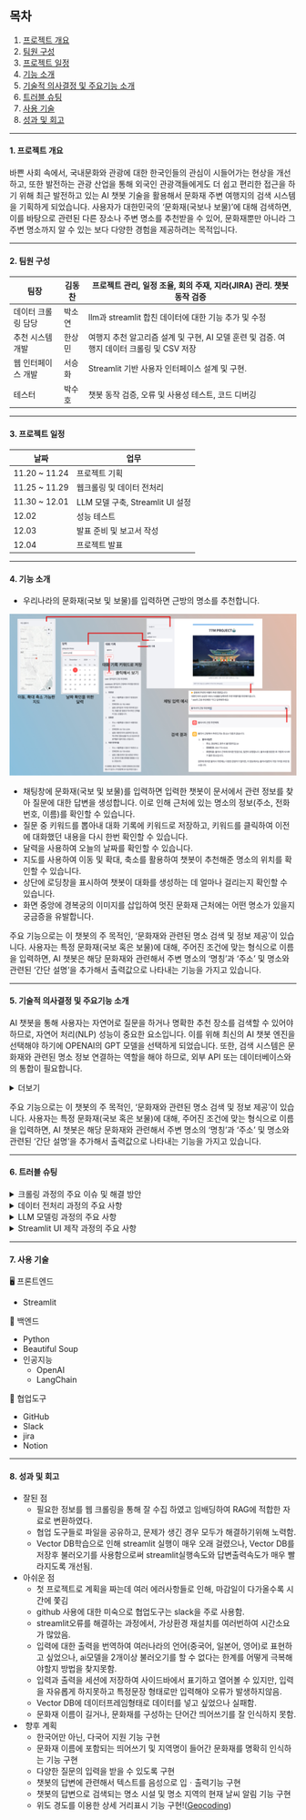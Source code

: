 ## 목차

1.  [프로젝트 개요](#1-프로젝트-개요)
2.  [팀원 구성](#2-팀원-구성)
3.  [프로젝트 일정](#3-프로젝트-일정)
4.  [기능 소개](#4-기능-소개)
5.  [기술적 의사결정 및 주요기능 소개](#5-기술적-의사결정-및-주요기능-소개)
6.  [트러블 슈팅](#6-트러블-슈팅)
7.  [사용 기술](#7-사용-기술)
8.  [성과 및 회고](#8-성과-및-회고)
-----
#### **1. 프로젝트 개요** 

바쁜 사회 속에서, 국내문화와 관광에 대한 한국인들의 관심이 시들어가는 현상을 개선하고, 또한 발전하는 관광 산업을 통해 외국인 관광객들에게도 더 쉽고 편리한 접근을 하기 위해 최근 발전하고 있는 AI 챗봇 기술을 활용해서 문화재 주변 여행지의 검색 시스템을 기획하게 되었습니다. 사용자가 대한민국의 ‘문화재(국보나 보물)’에 대해 검색하면, 이를 바탕으로 관련된 다른 장소나 주변 명소를 추천받을 수 있어, 문화재뿐만 아니라 그 주변 명소까지 알 수 있는 보다 다양한 경험을 제공하려는 목적입니다.

-----
#### **2. 팀원 구성** 

| 팀장 | 김동찬 | 프로젝트 관리, 일정 조율, 회의 주재, 지라(JIRA) 관리. 챗봇 동작 검증 |
| --- | --- | --- |
| 데이터 크롤링 담당 | 박소연 | llm과 streamlit 합친 데이터에 대한 기능 추가 및 수정 |
| 추천 시스템 개발 | 한상민 | 여행지 추천 알고리즘 설계 및 구현, AI 모델 훈련 및 검증. 여행지 데이터 크롤링 및 CSV 저장 |
| 웹 인터페이스 개발 | 서승화 | Streamlit 기반 사용자 인터페이스 설계 및 구현. |
| 테스터 | 박수호 | 챗봇 동작 검증, 오류 및 사용성 테스트, 코드 디버깅 |
-----
#### **3. 프로젝트 일정**

| 날짜 | 업무 |
| --- | --- |
| 11.20 ~ 11.24 | 프로젝트 기획 |
| 11.25 ~ 11.29 | 웹크롤링 및 데이터 전처리 |
| 11.30 ~ 12.01 | LLM 모델 구축, Streamlit UI 설정 |
| 12.02 | 성능 테스트 |
| 12.03 | 발표 준비 및 보고서 작성 |
| 12.04 | 프로젝트 발표 |
-----
#### **4. 기능 소개**

- 우리나라의 문화재(국보 및 보물)를 입력하면 근방의 명소를 추천합니다.

![와이어프레임 이미지](https://github.com/KimDongChan95/77M_Project/blob/hsm/%EC%99%80%EC%9D%B4%EC%96%B4%ED%94%84%EB%A0%88%EC%9E%84.jpg?raw=true)

- 채팅창에 문화재(국보 및 보물)를 입력하면 입력한 챗봇이 문서에서 관련 정보를 찾아 질문에 대한 답변을 생성합니다. 이로 인해 근처에 있는 명소의 정보(주소, 전화 번호, 이름)를 확인할 수 있습니다.
- 질문 중 키워드를 뽑아내 대화 기록에 키워드로 저장하고, 키워드를 클릭하여 이전에 대화했던 내용을 다시 한번 확인할 수 있습니다.
- 달력을 사용하여 오늘의 날짜를 확인할 수 있습니다.
- 지도를 사용하여 이동 및 확대, 축소를 활용하여 챗봇이 추천해준 명소의 위치를 확인할 수 있습니다.
- 상단에 로딩창을 표시하여 챗봇이 대화를 생성하는 데 얼마나 걸리는지 확인할 수 있습니다.
- 화면 중앙에 경복궁의 이미지를 삽입하여 멋진 문화재 근처에는 어떤 명소가 있을지 궁금증을 유발합니다.

주요 기능으로는 이 챗봇의 주 목적인, ‘문화재와 관련된 명소 검색 및 정보 제공’이 있습니다. 사용자는 특정 문화재(국보 혹은 보물)에 대해, 주어진 조건에 맞는 형식으로 이름을 입력하면, AI 챗봇은 해당 문화재와 관련해서 주변 명소의 ‘명칭’과 ‘주소’ 및 명소와 관련된 ‘간단 설명’을 추가해서 출력값으로 나타내는 기능을 가지고 있습니다.

-----
#### **5. 기술적 의사결정 및 주요기능 소개** 

AI 챗봇을 통해 사용자는 자연어로 질문을 하거나 명확한 추천 장소를 검색할 수 있어야 하므로, 자연어 처리(NLP) 성능이 중요한 요소입니다. 이를 위해 최신의 AI 챗봇 엔진을 선택해야 하기에 OPENAI의 GPT 모델을 선택하게 되었습니다. 또한, 검색 시스템은 문화재와 관련된 명소 정보 연결하는 역할을 해야 하므로, 외부 API 또는 데이터베이스와의 통합이 필요합니다.

<details>
<summary>더보기</summary>


#### 텍스트 유사도 비교 방식 선택

챗봇 프로젝트에서 텍스트 유사도 비교방식을 결정하기 위해 벡터기반 유사도비교와 FuzzyWuzzy 라이브러리를 비교하고, 각각의 장단점을 검토한 후 기술적 선택을 진행하였습니다. 

#### 벡터 기반 방식의 선택 이유

벡터 기반 방식을 최종 선택했는데 그 이유는 벡터 방식은 동의어와 문맥적 유사도를 효과적으로 인식하며, 다양한 언어와 긴 텍스트에서도 높은 정확도를 제공합니다. 데이터의 양이 많지 않다면 FuzzyWuzzy 라이브러리를 사용하는 것이 간단한 구현과 빠른 테스트에 유리하지만, 데이터의 양이 많거나 향후 복잡한 기능들이 추가될 것을 고려하여 벡터기반 유사도비교가 사용자의 문맥적 의도를 더 정확히 파악할 수 있기 때문에 더 적합하다고 판단했습니다.

#### 텍스트 분할 방법

텍스트가 특정 구분자로만 나누어도 충분하고, 구분자 하나로도 텍스트를 적절히 나눌 수 있기 때문에 CharacterTextSplitter를 사용했습니다.

#### OpenAiEmbeddings의 선택

OpenAiEmbeddings은 강력하게 언어모델과 상호작용하여 텍스트 임베딩을 생성해주고 단어나 문장의 의미를 포착하며, 기계학습모델이 텍스트 데이터를 이해하고 처리할 수 있도록 하기 때문에 선택되었습니다.

#### 결과물 표시

개발한 LLM모델의 결과물을 보여주기 위해 A faster way to build and share data apps인 Streamlit을 사용하였습니다.


</details>

주요 기능으로는 이 챗봇의 주 목적인, ‘문화재와 관련된 명소 검색 및 정보 제공’이 있습니다. 사용자는 특정 문화재(국보 혹은 보물)에 대해, 주어진 조건에 맞는 형식으로 이름을 입력하면, AI 챗봇은 해당 문화재와 관련해서 주변 명소의 ‘명칭’과 ‘주소’ 및 명소와 관련된 ‘간단 설명’을 추가해서 출력값으로 나타내는 기능을 가지고 있습니다.

-----
#### **6. 트러블 슈팅**

<details>
<summary>크롤링 과정의 주요 이슈 및 해결 방안</summary>

### 문제 원인
1. **문화재 위키백과 사이트 개편**: 갑작스러운 사이트 개편으로 인해 기존 크롤링 방식이 무효화되었습니다.
2. **여행지 사이트의 복잡성**: 팀원들이 학습한 지식만으로는 여행지 사이트의 크롤링이 어려웠습니다.
3. **리스트 변경**: 보물이 국보로 승격되거나, 화재 및 소실로 인해 문화재 지정이 해제되는 등의 이유로 리스트가 변경되었습니다.
4. **동적 크롤링의 한계**: 
   - 김동찬님이 Selenium을 활용한 동적 크롤링을 시도했으나, 작업 시간이 2~3시간 소요되었습니다.
   - 실패 시 다음 페이지로 넘어가지 못해 크롤링이 중단되는 문제가 있었습니다.
   - 3994개의 페이지 중 2600페이지에서 작업이 중단되는 한계를 겪었습니다.

### 해결 방법
1. **HTML 구조 분석**: 한상민님이 HTML 구조를 분석하여 여행지 사이트의 크롤링 문제를 해결하였습니다.
2. **코드 수정**: 실패한 페이지를 다시 크롤링하거나 생략하고 넘어가는 방식으로 코드를 수정했으나, 여전히 한계가 있었습니다.
3. **정적 크롤링으로의 전환**: 동적 크롤링의 한계를 깨달은 후, 해당 사이트에서 고정된 HTML 구조와 효율적인 데이터 수집을 통해 정적 크롤링이 더 안정적이고 효율적이라는 것을 인식했습니다.

</details>

<details>
<summary>데이터 전처리 과정의 주요 사항</summary>



- **문제 인식**: 보물에서 해제된 데이터는 지정일 열에 "승격", "해제", "소실", "재지정"이라는 텍스트가 포함된다는 공통점이 있었습니다.
  
- **전처리 방법**:
  - 팀원 모두가 파이썬 판다스(Pandas)를 활용하여 다음 코드를 사용했습니다:
    ```python
    df = df[~df['지정일'].str.contains('승격|해제|소실|재지정', na=False)]
    ```
    - 이 코드는 해당 문구가 포함된 행을 제거하는 역할을 했습니다.
  - 또한, 중복된 행을 제거하기 위해 다음 코드를 사용했습니다:
    ```python
    df.drop_duplicates()
    ```

- **문제 발생**: 크롤링 코드와 이를 융합하는 과정에서 어려움을 겪었고, 시간상의 제한으로 인해 취소선이 표시된 국보나 보물을 일일이 확인하는 방식으로 작업을 진행해야 했습니다.

- **작업 분담**: 해당 작업은 소연님께서 맡아주시고, 최종적으로 57개의 취소선 데이터를 확인해주셨습니다.

</details>

<details>
<summary>LLM 모델링 과정의 주요 사항</summary>

### 모델 구현
- **김동찬님**은 문자열 간의 유사도를 비교하고 텍스트 매칭을 수행하는 **fuzzywuzzy** 라이브러리를 활용하여:
  - 로딩 속도가 빠르고 (거의 실시간으로 출력됨)
  - 입력에 대한 응답 정확도가 높은 (크롤링한 데이터에서 데이터 가져올 확률 90%) 모델을 구현했습니다.

### 팀 프로젝트 방향성
- 그러나 이번 팀 프로젝트의 취지에 비추어보면, **RAG**와 **RAGchain** 기술을 사용해 배운 내용을 활용하는 것이 더 적합하다는 **박수호님**의 의견이 있었습니다.
- 이에 따라, **FAISS**를 Retriever로 변환하고 RAGchain 기술을 배운 것을 토대로 **한상민님**이 구현하신 LLM 모델링을 저희 챗봇의 기초로 채택하여 프로젝트를 진행하게 되었습니다.

### 리소스 문제
- 많은 양의 페이지를 로드하다 보니 시간 지연 및 메모리 부족 등 리소스 문제가 발생했습니다.
- 이 문제를 해결하기 위해, 추후 **FAISS DB**를 로컬로 저장하는 방안으로 로딩에 소요되는 시간 및 메모리 면에서 더 효율적인 작업을 할 수 있었습니다.

</details>

<details>
<summary>Streamlit UI 제작 과정의 주요 사항</summary>

- **오류 상황**: Streamlit UI 제작 과정 중 버전에 따라 오류가 발생하는 경우가 있었지만, 그 외에는 큰 문제는 없었습니다.
  
- **LLM 모델링과 Streamlit 통합**: 
  - LLM 모델링 시간의 지연이 Streamlit UI에 영향을 미쳤습니다.
  - 이를 보다 단축하기 위해 여러 번의 코드 수정이 진행되었습니다.
    - 예를 들어, `time.sleep()`을 0.01초로 설정하는 등의 방법이 사용되었습니다.
   
</details>

-----

#### **7\. 사용 기술** 

🖥️ 프론트엔드

-   Streamlit

📀 백엔드

-   Python
-   Beautiful Soup
-   인공지능
    -   OpenAI
    -   LangChain

💬 협업도구

-   GitHub
-   Slack
-   jira
-   Notion
-----
#### **8\. 성과 및 회고** 

-   잘된 점
    -   필요한 정보를 웹 크롤링을 통해 잘 수집 하였고 임배딩하여 RAG에 적합한 자료로 변환하였다.
    -   협업 도구들로 파일을 공유하고, 문제가 생긴 경우 모두가 해결하기위해 노력함.
    -   Vector DB학습으로 인해 streamlit 실행이 매우 오래 걸렸으나, Vector DB를 저장후 불러오기를 사용함으로써 streamlit실행속도와 답변출력속도가 매우 빨라지도록 개선됨.
-   아쉬운 점
    -   첫 프로젝트로 계획을 짜는데 여러 에러사항들로 인해, 마감일이 다가올수록 시간에 쫓김
    -   github 사용에 대한 미숙으로 협업도구는 slack을 주로 사용함.
    -   streamlit오류를 해결하는 과정에서, 가상환경 재설치를 여러번하여 시간소요가 많았음.
    -   입력에 대한 출력을 번역하여 여러나라의 언어(중국어, 일본어, 영어)로 표현하고 싶었으나, ai모델을 2개이상 불러오기를 할 수 없다는 한계를 어떻게 극복해야할지 방법을 찾지못함.
    -   입력과 출력을 세션에 저장하여 사이드바에서 표기하고 열어볼 수 있지만, 입력을 자유롭게 하지못하고 특정문장 형태로만 입력해야 오류가 발생하지않음.
    -   Vector DB에 데이터프레임형태로 데이터를 넣고 싶었으나 실패함.
    -   문화재 이름이 길거나, 문화재를 구성하는 단어간 띄어쓰기를 잘 인식하지 못함.
-    향후 계획
    -   한국어만 아닌, 다국어 지원 기능 구현
    -   문화재 이름에 포함되는 띄어쓰기 및 지역명이 들어간 문화재를 명확히 인식하는 기능 구현
    -   다양한 질문의 입력을 받을 수 있도록 구현
    -   챗봇의 답변에 관련해서 텍스트를 음성으로 입ㆍ출력기능 구현
    -   챗봇의 답변으로 검색되는 명소 시설 및 명소 지역의 현재 날씨 알림 기능 구현
    -   위도 경도를 이용한 상세 거리표시 기능 구현!([Geocoding](https://ko.wikipedia.org/wiki/%EC%A7%80%EC%98%A4%EC%BD%94%EB%94%A9))